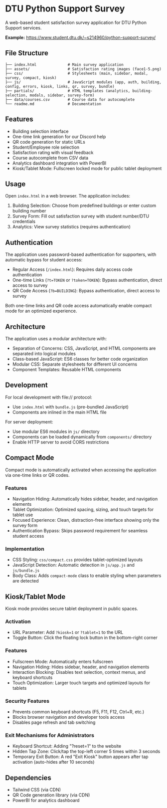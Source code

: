 # DTU Python Support Survey

A web-based student satisfaction survey application for DTU Python Support services.

**Example:** https://www.student.dtu.dk/~s214960/python-support-survey/

## File Structure

```
├── index.html              # Main survey application
├── assets/                 # Satisfaction rating images (face1-5.png)
├── css/                    # Stylesheets (main, sidebar, modal, survey, compact, kiosk)
├── js/                     # JavaScript modules (app, auth, building, config, errors, kiosk, links, qr, survey, bundle)
├── partials/               # HTML templates (analytics, building-selection, modals, sidebar, survey-form)
├── data/courses.csv        # Course data for autocomplete
└── readme.md               # Documentation
```

## Features

- Building selection interface
- One-time link generation for our Discord help
- QR code generation for static URLs
- Student/Employee role selection
- Satisfaction rating with visual feedback
- Course autocomplete from CSV data
- Analytics dashboard integration with PowerBI
- Kiosk/Tablet Mode: Fullscreen locked mode for public tablet deployment

## Usage

Open `index.html` in a web browser. The application includes:

1. Building Selection: Choose from predefined buildings or enter custom building number
2. Survey Form: Fill out satisfaction survey with student number/DTU credentials
3. Analytics: View survey statistics (requires authentication)

## Authentication

The application uses password-based authentication for supporters, with automatic bypass for student access:

- Regular Access (`/index.html`): Requires daily access code authentication
- One-time Links (`?t=TOKEN` or `?token=TOKEN`): Bypass authentication, direct access to survey
- QR Code Access (`?b=BUILDING`): Bypass authentication, direct access to survey

Both one-time links and QR code access automatically enable compact mode for an optimized experience.

## Architecture

The application uses a modular architecture with:

- Separation of Concerns: CSS, JavaScript, and HTML components are separated into logical modules
- Class-based JavaScript: ES6 classes for better code organization
- Modular CSS: Separate stylesheets for different UI concerns
- Component Templates: Reusable HTML components

## Development

For local development with file:// protocol:
- Use `index.html` with `bundle.js` (pre-bundled JavaScript)
- Components are inlined in the main HTML file

For server deployment:
- Use modular ES6 modules in `js/` directory
- Components can be loaded dynamically from `components/` directory
- Enable HTTP server to avoid CORS restrictions

## Compact Mode

Compact mode is automatically activated when accessing the application via one-time links or QR codes.

### Features

- Navigation Hiding: Automatically hides sidebar, header, and navigation elements
- Tablet Optimization: Optimized spacing, sizing, and touch targets for tablet use
- Focused Experience: Clean, distraction-free interface showing only the survey form
- Authentication Bypass: Skips password requirement for seamless student access

### Implementation

- CSS Styling: `css/compact.css` provides tablet-optimized layouts
- JavaScript Detection: Automatic detection in `js/app.js` and `js/bundle.js`
- Body Class: Adds `compact-mode` class to enable styling when parameters are detected

## Kiosk/Tablet Mode

Kiosk mode provides secure tablet deployment in public spaces.

### Activation

- URL Parameter: Add `?kiosk=1` or `?tablet=1` to the URL
- Toggle Button: Click the floating lock button in the bottom-right corner

### Features

- Fullscreen Mode: Automatically enters fullscreen
- Navigation Hiding: Hides sidebar, header, and navigation elements
- Interaction Blocking: Disables text selection, context menus, and keyboard shortcuts
- Touch Optimization: Larger touch targets and optimized layouts for tablets

### Security Features

- Prevents common keyboard shortcuts (F5, F11, F12, Ctrl+R, etc.)
- Blocks browser navigation and developer tools access
- Disables page refresh and tab switching
  
### Exit Mechanisms for Administrators

- Keyboard Shortcut: Adding "?reset=1" to the website
- Hidden Tap Zone: Click/tap the top-left corner 5 times within 3 seconds
- Temporary Exit Button: A red "Exit Kiosk" button appears after tap activation (auto-hides after 10 seconds)

## Dependencies

- Tailwind CSS (via CDN)
- QR Code generation library (via CDN)
- PowerBI for analytics dashboard
